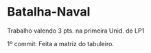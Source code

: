 # Batalha-Naval
Trabalho valendo 3 pts. na primeira Unid. de LP1

1º commit: Feita a matriz do tabuleiro.
